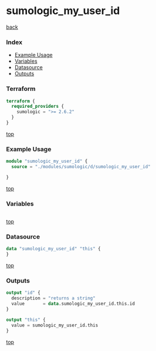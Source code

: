 # sumologic_my_user_id

[back](../sumologic.md)

### Index

- [Example Usage](#example-usage)
- [Variables](#variables)
- [Datasource](#datasource)
- [Outputs](#outputs)

### Terraform

```terraform
terraform {
  required_providers {
    sumologic = ">= 2.6.2"
  }
}
```

[top](#index)

### Example Usage

```terraform
module "sumologic_my_user_id" {
  source = "./modules/sumologic/d/sumologic_my_user_id"

}
```

[top](#index)

### Variables

```terraform
```

[top](#index)

### Datasource

```terraform
data "sumologic_my_user_id" "this" {
}
```

[top](#index)

### Outputs

```terraform
output "id" {
  description = "returns a string"
  value       = data.sumologic_my_user_id.this.id
}

output "this" {
  value = sumologic_my_user_id.this
}
```

[top](#index)